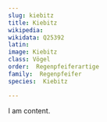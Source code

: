 ```yaml
---
slug: kiebitz
title: Kiebitz
wikipedia: 
wikidata: Q25392
latin:
image: Kiebitz
class: Vögel
order:  Regenpfeiferartige
family:  Regenpfeifer
species:  Kiebitz

---
```


I am content.
